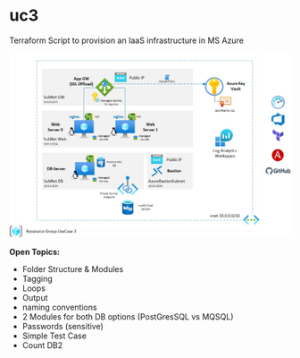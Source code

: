 # uc3
 Terraform Script to provision an IaaS infrastructure in MS Azure

 ![Archhitecture Overview](Documentation/images/UC3-Architecture.jpg?raw=true "Architecture Overview")


**Open Topics:** 

- Folder Structure & Modules
- Tagging
- Loops
- Output
- naming conventions
- 2 Modules for both DB options (PostGresSQL vs MQSQL)
- Passwords (sensitive)
- Simple Test Case
- Count DB2
